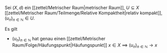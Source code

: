 Sei $(X, d)$ ein [[zettel/Metrischer Raum|metrischer Raum]], $U \subseteq X$ [[zettel/Metrischer Raum/Teilmenge/Relative Kompaktheit|relativ kompakt]],  $(u_n)_{n \in \mathbb{N}} \in U$.

Es gilt
- $(u_n)_{n \in \mathbb{N}}$ hat genau einen [[zettel/Metrischer Raum/Folge/Häufungspunkt|Häufungspunkt]] $x \in X$ $\implies$ $(u_n)_{n \in \mathbb{N}} \to x$